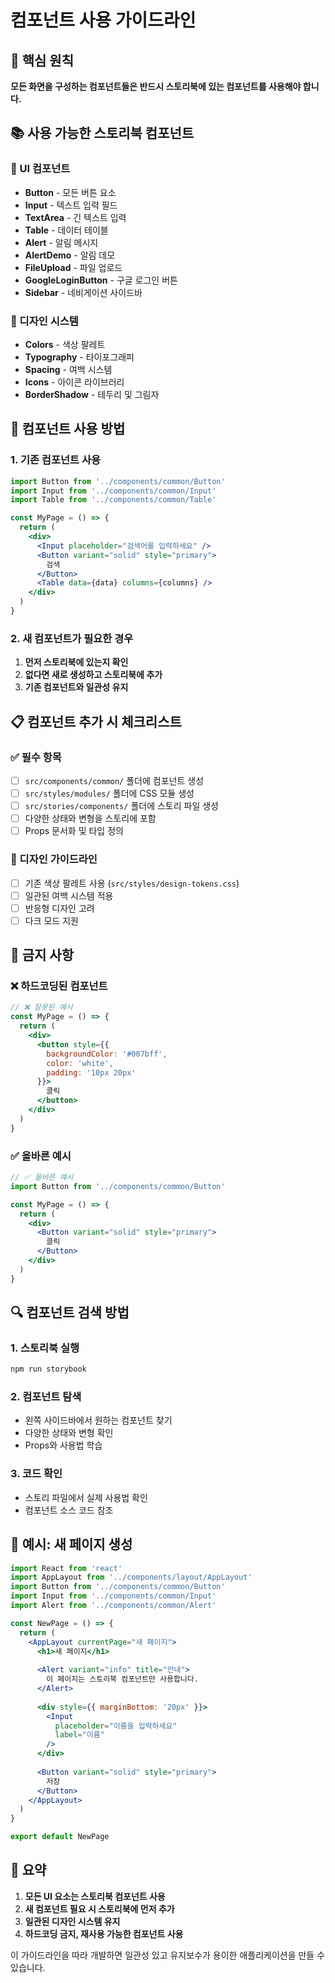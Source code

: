 # 컴포넌트 사용 가이드라인

## 🎯 핵심 원칙

**모든 화면을 구성하는 컴포넌트들은 반드시 스토리북에 있는 컴포넌트를 사용해야 합니다.**

## 📚 사용 가능한 스토리북 컴포넌트

### 🧩 UI 컴포넌트
- **Button** - 모든 버튼 요소
- **Input** - 텍스트 입력 필드
- **TextArea** - 긴 텍스트 입력
- **Table** - 데이터 테이블
- **Alert** - 알림 메시지
- **AlertDemo** - 알림 데모
- **FileUpload** - 파일 업로드
- **GoogleLoginButton** - 구글 로그인 버튼
- **Sidebar** - 네비게이션 사이드바

### 🎨 디자인 시스템
- **Colors** - 색상 팔레트
- **Typography** - 타이포그래피
- **Spacing** - 여백 시스템
- **Icons** - 아이콘 라이브러리
- **BorderShadow** - 테두리 및 그림자

## 🔧 컴포넌트 사용 방법

### 1. 기존 컴포넌트 사용
```jsx
import Button from '../components/common/Button'
import Input from '../components/common/Input'
import Table from '../components/common/Table'

const MyPage = () => {
  return (
    <div>
      <Input placeholder="검색어를 입력하세요" />
      <Button variant="solid" style="primary">
        검색
      </Button>
      <Table data={data} columns={columns} />
    </div>
  )
}
```

### 2. 새 컴포넌트가 필요한 경우
1. **먼저 스토리북에 있는지 확인**
2. **없다면 새로 생성하고 스토리북에 추가**
3. **기존 컴포넌트와 일관성 유지**

## 📋 컴포넌트 추가 시 체크리스트

### ✅ 필수 항목
- [ ] `src/components/common/` 폴더에 컴포넌트 생성
- [ ] `src/styles/modules/` 폴더에 CSS 모듈 생성
- [ ] `src/stories/components/` 폴더에 스토리 파일 생성
- [ ] 다양한 상태와 변형을 스토리에 포함
- [ ] Props 문서화 및 타입 정의

### 🎨 디자인 가이드라인
- [ ] 기존 색상 팔레트 사용 (`src/styles/design-tokens.css`)
- [ ] 일관된 여백 시스템 적용
- [ ] 반응형 디자인 고려
- [ ] 다크 모드 지원

## 🚫 금지 사항

### ❌ 하드코딩된 컴포넌트
```jsx
// ❌ 잘못된 예시
const MyPage = () => {
  return (
    <div>
      <button style={{ 
        backgroundColor: '#007bff', 
        color: 'white',
        padding: '10px 20px'
      }}>
        클릭
      </button>
    </div>
  )
}
```

### ✅ 올바른 예시
```jsx
// ✅ 올바른 예시
import Button from '../components/common/Button'

const MyPage = () => {
  return (
    <div>
      <Button variant="solid" style="primary">
        클릭
      </Button>
    </div>
  )
}
```

## 🔍 컴포넌트 검색 방법

### 1. 스토리북 실행
```bash
npm run storybook
```

### 2. 컴포넌트 탐색
- 왼쪽 사이드바에서 원하는 컴포넌트 찾기
- 다양한 상태와 변형 확인
- Props와 사용법 학습

### 3. 코드 확인
- 스토리 파일에서 실제 사용법 확인
- 컴포넌트 소스 코드 참조

## 📝 예시: 새 페이지 생성

```jsx
import React from 'react'
import AppLayout from '../components/layout/AppLayout'
import Button from '../components/common/Button'
import Input from '../components/common/Input'
import Alert from '../components/common/Alert'

const NewPage = () => {
  return (
    <AppLayout currentPage="새 페이지">
      <h1>새 페이지</h1>
      
      <Alert variant="info" title="안내">
        이 페이지는 스토리북 컴포넌트만 사용합니다.
      </Alert>
      
      <div style={{ marginBottom: '20px' }}>
        <Input 
          placeholder="이름을 입력하세요"
          label="이름"
        />
      </div>
      
      <Button variant="solid" style="primary">
        저장
      </Button>
    </AppLayout>
  )
}

export default NewPage
```

## 🎯 요약

1. **모든 UI 요소는 스토리북 컴포넌트 사용**
2. **새 컴포넌트 필요 시 스토리북에 먼저 추가**
3. **일관된 디자인 시스템 유지**
4. **하드코딩 금지, 재사용 가능한 컴포넌트 사용**

이 가이드라인을 따라 개발하면 일관성 있고 유지보수가 용이한 애플리케이션을 만들 수 있습니다.
